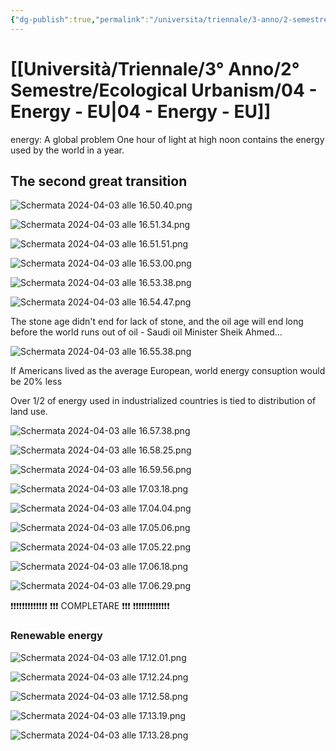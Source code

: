 ```yaml
---
{"dg-publish":true,"permalink":"/universita/triennale/3-anno/2-semestre/ecological-urbanism/04-energy-eu/"}
---
```


# [[Università/Triennale/3° Anno/2° Semestre/Ecological Urbanism/04 - Energy - EU\|04 - Energy - EU]]




energy: A global problem
One hour of light at high noon contains the energy used by the world in a year.

## The second great transition

![Schermata 2024-04-03 alle 16.50.40.png](/img/user/Universit%C3%A0/Triennale/3%C2%B0%20Anno/allegati/Schermata%202024-04-03%20alle%2016.50.40.png)

![Schermata 2024-04-03 alle 16.51.34.png](/img/user/Universit%C3%A0/Triennale/3%C2%B0%20Anno/allegati/Schermata%202024-04-03%20alle%2016.51.34.png)

![Schermata 2024-04-03 alle 16.51.51.png](/img/user/Universit%C3%A0/Triennale/3%C2%B0%20Anno/allegati/Schermata%202024-04-03%20alle%2016.51.51.png)

![Schermata 2024-04-03 alle 16.53.00.png](/img/user/Universit%C3%A0/Triennale/3%C2%B0%20Anno/allegati/Schermata%202024-04-03%20alle%2016.53.00.png)

![Schermata 2024-04-03 alle 16.53.38.png](/img/user/Universit%C3%A0/Triennale/3%C2%B0%20Anno/allegati/Schermata%202024-04-03%20alle%2016.53.38.png)

![Schermata 2024-04-03 alle 16.54.47.png](/img/user/Universit%C3%A0/Triennale/3%C2%B0%20Anno/allegati/Schermata%202024-04-03%20alle%2016.54.47.png)

The stone age didn't end for lack of stone, and the oil age will end long before the world runs out of oil - Saudi oil Minister Sheik Ahmed...

![Schermata 2024-04-03 alle 16.55.38.png](/img/user/Universit%C3%A0/Triennale/3%C2%B0%20Anno/allegati/Schermata%202024-04-03%20alle%2016.55.38.png)

If Americans lived as the average European, world energy consuption would be 20% less


Over 1/2 of energy used in industrialized countries is tied to distribution of land use. 

![Schermata 2024-04-03 alle 16.57.38.png](/img/user/Universit%C3%A0/Triennale/3%C2%B0%20Anno/allegati/Schermata%202024-04-03%20alle%2016.57.38.png)

![Schermata 2024-04-03 alle 16.58.25.png](/img/user/Universit%C3%A0/Triennale/3%C2%B0%20Anno/allegati/Schermata%202024-04-03%20alle%2016.58.25.png)

![Schermata 2024-04-03 alle 16.59.56.png](/img/user/Universit%C3%A0/Triennale/3%C2%B0%20Anno/allegati/Schermata%202024-04-03%20alle%2016.59.56.png)

![Schermata 2024-04-03 alle 17.03.18.png](/img/user/Universit%C3%A0/Triennale/3%C2%B0%20Anno/allegati/Schermata%202024-04-03%20alle%2017.03.18.png)



![Schermata 2024-04-03 alle 17.04.04.png](/img/user/Universit%C3%A0/Triennale/3%C2%B0%20Anno/allegati/Schermata%202024-04-03%20alle%2017.04.04.png)

![Schermata 2024-04-03 alle 17.05.06.png](/img/user/Universit%C3%A0/Triennale/3%C2%B0%20Anno/allegati/Schermata%202024-04-03%20alle%2017.05.06.png)

![Schermata 2024-04-03 alle 17.05.22.png](/img/user/Universit%C3%A0/Triennale/3%C2%B0%20Anno/allegati/Schermata%202024-04-03%20alle%2017.05.22.png)

![Schermata 2024-04-03 alle 17.06.18.png](/img/user/Universit%C3%A0/Triennale/3%C2%B0%20Anno/allegati/Schermata%202024-04-03%20alle%2017.06.18.png)

![Schermata 2024-04-03 alle 17.06.29.png](/img/user/Universit%C3%A0/Triennale/3%C2%B0%20Anno/allegati/Schermata%202024-04-03%20alle%2017.06.29.png)

❗❗❗❗❗❗❗❗❗❗❗❗❗
❗❗❗ COMPLETARE ❗❗❗
❗❗❗❗❗❗❗❗❗❗❗❗❗

### Renewable energy

![Schermata 2024-04-03 alle 17.12.01.png](/img/user/Universit%C3%A0/Triennale/3%C2%B0%20Anno/allegati/Schermata%202024-04-03%20alle%2017.12.01.png)

![Schermata 2024-04-03 alle 17.12.24.png](/img/user/Universit%C3%A0/Triennale/3%C2%B0%20Anno/allegati/Schermata%202024-04-03%20alle%2017.12.24.png)

![Schermata 2024-04-03 alle 17.12.58.png](/img/user/Universit%C3%A0/Triennale/3%C2%B0%20Anno/allegati/Schermata%202024-04-03%20alle%2017.12.58.png)

![Schermata 2024-04-03 alle 17.13.19.png](/img/user/Universit%C3%A0/Triennale/3%C2%B0%20Anno/allegati/Schermata%202024-04-03%20alle%2017.13.19.png)

![Schermata 2024-04-03 alle 17.13.28.png](/img/user/Universit%C3%A0/Triennale/3%C2%B0%20Anno/allegati/Schermata%202024-04-03%20alle%2017.13.28.png)



